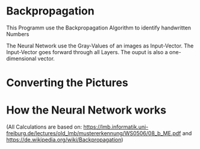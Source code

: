# Backpropagation
This Programm use the Backpropagation Algorithm to identify handwritten Numbers

The Neural Network use the Gray-Values of an images as Input-Vector. The Input-Vector goes forward through all Layers. The ouput is also a one-dimensional vector.


# Converting the Pictures

# How the Neural Network works




(All Calculations are based on: https://lmb.informatik.uni-freiburg.de/lectures/old_lmb/mustererkennung/WS0506/08_b_ME.pdf and https://de.wikipedia.org/wiki/Backpropagation)
